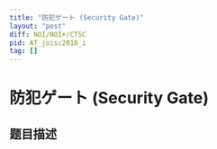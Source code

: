 ```yaml
---
title: "防犯ゲート (Security Gate)"
layout: "post"
diff: NOI/NOI+/CTSC
pid: AT_joisc2018_i
tag: []
---
```


# 防犯ゲート (Security Gate)

## 题目描述

[problemUrl]: https://atcoder.jp/contests/joisc2018/tasks/joisc2018_i



